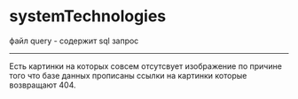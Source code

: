# systemTechnologies

файл query - содержит sql запрос

---
Есть картинки на которых совсем отсутсвует изображение по причине
того что базе данных прописаны ссылки на картинки которые возвращают 404.
